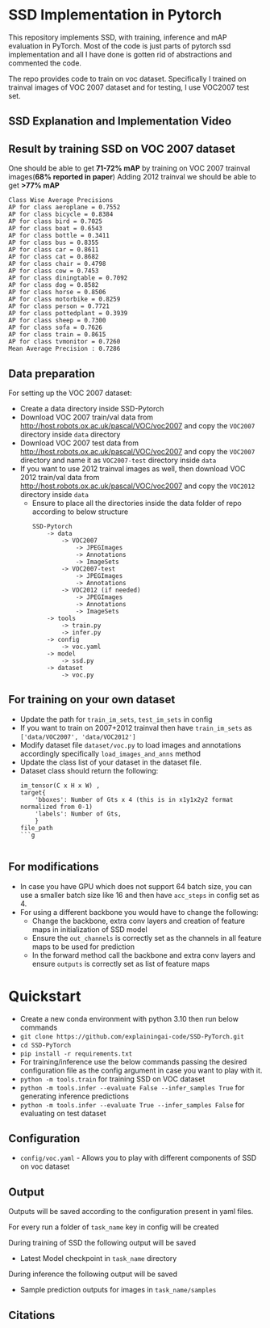 SSD Implementation in Pytorch
========

This repository implements SSD, with training, inference and mAP evaluation in PyTorch.
Most of the code is just parts of pytorch ssd implementation and all I have done is gotten rid of abstractions and commented the code.

The repo provides code to train on voc dataset. Specifically I trained on trainval images of VOC 2007 dataset and for testing, I use VOC2007 test set.

## SSD Explanation and Implementation Video



## Result by training SSD on VOC 2007 dataset 
One should be able to get **71-72% mAP** by training on VOC 2007 trainval images(**68% reported in paper**)
Adding 2012 trainval we should be able to get **>77% mAP**


```
Class Wise Average Precisions
AP for class aeroplane = 0.7552
AP for class bicycle = 0.8384
AP for class bird = 0.7025
AP for class boat = 0.6543
AP for class bottle = 0.3411
AP for class bus = 0.8355
AP for class car = 0.8611
AP for class cat = 0.8682
AP for class chair = 0.4798
AP for class cow = 0.7453
AP for class diningtable = 0.7092
AP for class dog = 0.8582
AP for class horse = 0.8506
AP for class motorbike = 0.8259
AP for class person = 0.7721
AP for class pottedplant = 0.3939
AP for class sheep = 0.7300
AP for class sofa = 0.7626
AP for class train = 0.8615
AP for class tvmonitor = 0.7260
Mean Average Precision : 0.7286
```


## Data preparation
For setting up the VOC 2007 dataset:
* Create a data directory inside SSD-Pytorch
* Download VOC 2007 train/val data from http://host.robots.ox.ac.uk/pascal/VOC/voc2007 and copy the `VOC2007` directory inside `data` directory
* Download VOC 2007 test data from http://host.robots.ox.ac.uk/pascal/VOC/voc2007 and copy the  `VOC2007` directory and name it as `VOC2007-test` directory inside `data`
* If you want to use 2012 trainval images as well, then download VOC 2012 train/val data from http://host.robots.ox.ac.uk/pascal/VOC/voc2007 and copy the  `VOC2012` directory inside `data`
  * Ensure to place all the directories inside the data folder of repo according to below structure
      ```
      SSD-Pytorch
          -> data
              -> VOC2007
                  -> JPEGImages
                  -> Annotations
                  -> ImageSets
              -> VOC2007-test
                  -> JPEGImages
                  -> Annotations
              -> VOC2012 (if needed)
                  -> JPEGImages
                  -> Annotations
                  -> ImageSets
          -> tools
              -> train.py
              -> infer.py
          -> config
              -> voc.yaml
          -> model
              -> ssd.py 
          -> dataset
              -> voc.py
      ```

## For training on your own dataset

* Update the path for `train_im_sets`, `test_im_sets` in config
* If you want to train on 2007+2012 trainval then have `train_im_sets` as `['data/VOC2007', 'data/VOC2012'] `
* Modify dataset file `dataset/voc.py` to load images and annotations accordingly specifically `load_images_and_anns` method
* Update the class list of your dataset in the dataset file.
* Dataset class should return the following:
    ```
  im_tensor(C x H x W) , 
  target{
        'bboxes': Number of Gts x 4 (this is in x1y1x2y2 format normalized from 0-1)
        'labels': Number of Gts,
        }
  file_path
  ```g


## For modifications 
* In case you have GPU which does not support 64 batch size, you can use a smaller batch size like 16 and then have `acc_steps` in config set as 4.
* For using a different backbone you would have to change the following:
  * Change the backbone, extra conv layers and creation of feature maps in initialization of SSD model 
  * Ensure the `out_channels` is correctly set as the channels in all feature maps to be used for prediction
  * In the forward method call the backbone and extra conv layers and ensure `outputs` is correctly set as list of feature maps

# Quickstart
* Create a new conda environment with python 3.10 then run below commands
* ```git clone https://github.com/explainingai-code/SSD-PyTorch.git```
* ```cd SSD-PyTorch```
* ```pip install -r requirements.txt```
* For training/inference use the below commands passing the desired configuration file as the config argument in case you want to play with it. 
* ```python -m tools.train``` for training SSD on VOC dataset
* ```python -m tools.infer --evaluate False --infer_samples True``` for generating inference predictions
* ```python -m tools.infer --evaluate True --infer_samples False``` for evaluating on test dataset

## Configuration
* ```config/voc.yaml``` - Allows you to play with different components of SSD on voc dataset  


## Output 
Outputs will be saved according to the configuration present in yaml files.

For every run a folder of `task_name` key in config will be created

During training of SSD the following output will be saved 
* Latest Model checkpoint in ```task_name``` directory

During inference the following output will be saved
* Sample prediction outputs for images in ```task_name/samples```

## Citations
```

```
